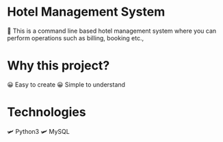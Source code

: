 # Hotel Management System
:helicopter: This is a command line based hotel management system where you can perform operations such as billing, booking etc.,

# Why this project?
:grinning: Easy to create
:grinning: Simple to understand

# Technologies
:small_airplane: Python3
:small_airplane: MySQL
